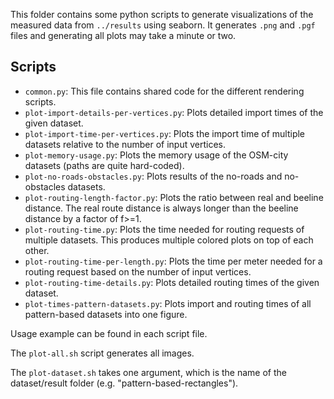 This folder contains some python scripts to generate visualizations of the measured data from `../results` using seaborn.
It generates `.png` and `.pgf` files and generating all plots may take a minute or two.

## Scripts

* `common.py`: This file contains shared code for the different rendering scripts.
* `plot-import-details-per-vertices.py`: Plots detailed import times of the given dataset.
* `plot-import-time-per-vertices.py`: Plots the import time of multiple datasets relative to the number of input vertices.
* `plot-memory-usage.py`: Plots the memory usage of the OSM-city datasets (paths are quite hard-coded).
* `plot-no-roads-obstacles.py`: Plots results of the no-roads and no-obstacles datasets.
* `plot-routing-length-factor.py`: Plots the ratio between real and beeline distance. The real route distance is always longer than the beeline distance by a factor of f>=1.
* `plot-routing-time.py`: Plots the time needed for routing requests of multiple datasets. This produces multiple colored plots on top of each other.
* `plot-routing-time-per-length.py`: Plots the time per meter needed for a routing request based on the number of input vertices.
* `plot-routing-time-details.py`: Plots detailed routing times of the given dataset.
* `plot-times-pattern-datasets.py`: Plots import and routing times of all pattern-based datasets into one figure.

Usage example can be found in each script file.

The `plot-all.sh` script generates all images.

The `plot-dataset.sh` takes one argument, which is the name of the dataset/result folder (e.g. "pattern-based-rectangles").
